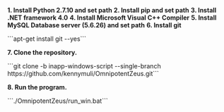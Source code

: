 <B>1. Install Python 2.7.10 and set path</B>
<B>2. Install pip and set path</B>
<B>3. Install .NET framework 4.0</B>
<B>4. Install Microsoft Visual C++ Compiler</B>
<B>5. Install MySQL Database server (5.6.26) and set path</B>
<B>6. Install git</B>
<P>```apt-get install git --yes```
<P><B>7. Clone the repository.</B>
<P>```git clone -b inapp-windows-script --single-branch https://github.com/kennymuli/OmnipotentZeus.git```
<P><B>8. Run the program.</B>
<P>```./OmnipotentZeus/run_win.bat```